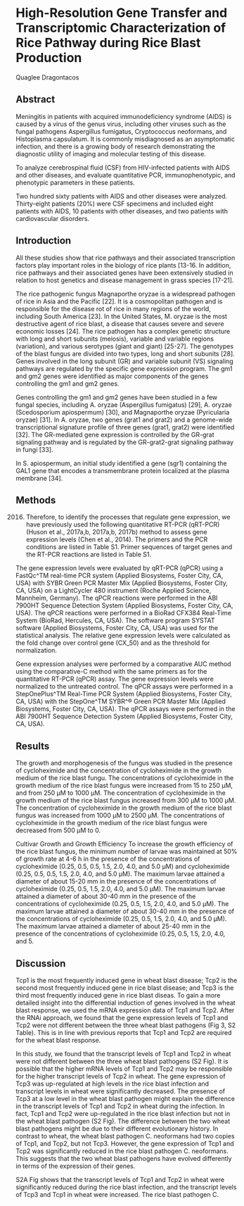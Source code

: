# High-Resolution Gene Transfer and Transcriptomic Characterization of Rice Pathway during Rice Blast Production
Quaglee Dragontacos


## Abstract
Meningitis in patients with acquired immunodeficiency syndrome (AIDS) is caused by a virus of the genus virus, including other viruses such as the fungal pathogens Aspergillus fumigatus, Cryptococcus neoformans, and Histoplasma capsulatum. It is commonly misdiagnosed as an asymptomatic infection, and there is a growing body of research demonstrating the diagnostic utility of imaging and molecular testing of this disease.

To analyze cerebrospinal fluid (CSF) from HIV-infected patients with AIDS and other diseases, and evaluate quantitative PCR, immunophenotypic, and phenotypic parameters in these patients.

Two hundred sixty patients with AIDS and other diseases were analyzed. Thirty-eight patients (20%) were CSF specimens and included eight patients with AIDS, 10 patients with other diseases, and two patients with cardiovascular disorders.


## Introduction
All these studies show that rice pathways and their associated transcription factors play important roles in the biology of rice plants [13-16. In addition, rice pathways and their associated genes have been extensively studied in relation to host genetics and disease management in grass species [17-21].

The rice pathogenic fungus Magnaporthe oryzae is a widespread pathogen of rice in Asia and the Pacific [22]. It is a cosmopolitan pathogen and is responsible for the disease rot of rice in many regions of the world, including South America [23]. In the United States, M. oryzae is the most destructive agent of rice blast, a disease that causes severe and severe economic losses [24]. The rice pathogen has a complex genetic structure with long and short subunits (meiosis), variable and variable regions (variation), and various serotypes (giant and giant) [25-27]. The genotypes of the blast fungus are divided into two types, long and short subunits [28]. Genes involved in the long subunit (GR) and variable subunit (VS) signaling pathways are regulated by the specific gene expression program. The gm1 and gm2 genes were identified as major components of the genes controlling the gm1 and gm2 genes.

Genes controlling the gm1 and gm2 genes have been studied in a few fungal species, including A. oryzae (Aspergillus fumigatus) [29], A. oryzae (Scedosporium apiospermum) [30], and Magnaporthe oryzae (Pyricularia oryzae) [31]. In A. oryzae, two genes (grat1 and grat2) and a genome-wide transcriptional signature profile of three genes (grat1, grat2) were identified [32]. The GR-mediated gene expression is controlled by the GR-grat signaling pathway and is regulated by the GR-grat2-grat signaling pathway in fungi [33].

In S. apiospermum, an initial study identified a gene (sgr1) containing the GAL1 gene that encodes a transmembrane protein localized at the plasma membrane [34].


## Methods
 2016. Therefore, to identify the processes that regulate gene expression, we have previously used the following quantitative RT-PCR (qRT-PCR) (Huson et al., 2017a,b, 2017a,b, 2017b) method to assess gene expression levels (Chen et al., 2014). The primers and the PCR conditions are listed in Table S1. Primer sequences of target genes and the RT-PCR reactions are listed in Table S1.

The gene expression levels were evaluated by qRT-PCR (qPCR) using a FastQc^TM real-time PCR system (Applied Biosystems, Foster City, CA, USA) with SYBR Green PCR Master Mix (Applied Biosystems, Foster City, CA, USA) on a LightCycler 480 instrument (Roche Applied Science, Mannheim, Germany). The qPCR reactions were performed in the ABI 7900HT Sequence Detection System (Applied Biosystems, Foster City, CA, USA). The qPCR reactions were performed in a BioRad CFX384 Real-Time System (BioRad, Hercules, CA, USA). The software program SYSTAT software (Applied Biosystems, Foster City, CA, USA) was used for the statistical analysis. The relative gene expression levels were calculated as the fold change over control gene (CX_50) and as the threshold for normalization.

Gene expression analyses were performed by a comparative AUC method using the comparative-C method with the same primers as for the quantitative RT-PCR (qPCR) assay. The gene expression levels were normalized to the untreated control. The qPCR assays were performed in a StepOnePlus^TM Real-Time PCR System (Applied Biosystems, Foster City, CA, USA) with the StepOne^TM SYBR^® Green PCR Master Mix (Applied Biosystems, Foster City, CA, USA). The qPCR assays were performed in the ABI 7900HT Sequence Detection System (Applied Biosystems, Foster City, CA, USA).


## Results
The growth and morphogenesis of the fungus was studied in the presence of cycloheximide and the concentration of cycloheximide in the growth medium of the rice blast fungu. The concentrations of cycloheximide in the growth medium of the rice blast fungus were increased from 15 to 250 µM, and from 250 µM to 1000 µM. The concentration of cycloheximide in the growth medium of the rice blast fungus increased from 300 µM to 1000 µM. The concentration of cycloheximide in the growth medium of the rice blast fungus was increased from 1000 µM to 2500 µM. The concentrations of cycloheximide in the growth medium of the rice blast fungus were decreased from 500 µM to 0.

Cultivar Growth and Growth Efficiency
To increase the growth efficiency of the rice blast fungus, the minimum number of larvae was maintained at 50% of growth rate at 4-6 h in the presence of the concentrations of cycloheximide (0.25, 0.5, 0.5, 1.5, 2.0, 4.0, and 5.0 µM) and cycloheximide (0.25, 0.5, 0.5, 1.5, 2.0, 4.0, and 5.0 µM). The maximum larvae attained a diameter of about 15-20 mm in the presence of the concentrations of cycloheximide (0.25, 0.5, 1.5, 2.0, 4.0, and 5.0 µM). The maximum larvae attained a diameter of about 30-40 mm in the presence of the concentrations of cycloheximide (0.25, 0.5, 1.5, 2.0, 4.0, and 5.0 µM). The maximum larvae attained a diameter of about 30-40 mm in the presence of the concentrations of cycloheximide (0.25, 0.5, 1.5, 2.0, 4.0, and 5.0 µM). The maximum larvae attained a diameter of about 25-40 mm in the presence of the concentrations of cycloheximide (0.25, 0.5, 1.5, 2.0, 4.0, and 5.


## Discussion
Tcp1 is the most frequently induced gene in wheat blast disease; Tcp2 is the second most frequently induced gene in rice blast disease; and Tcp3 is the third most frequently induced gene in rice blast diseas. To gain a more detailed insight into the differential induction of genes involved in the wheat blast response, we used the mRNA expression data of Tcp1 and Tcp2. After the RNAi approach, we found that the gene expression levels of Tcp1 and Tcp2 were not different between the three wheat blast pathogens (Fig 3, S2 Table). This is in line with previous reports that Tcp1 and Tcp2 are required for the wheat blast response.

In this study, we found that the transcript levels of Tcp1 and Tcp2 in wheat were not different between the three wheat blast pathogens (S2 Fig). It is possible that the higher mRNA levels of Tcp1 and Tcp2 may be responsible for the higher transcript levels of Tcp2 in wheat. The gene expression of Tcp3 was up-regulated at high levels in the rice blast infection and transcript levels in wheat were significantly decreased. The presence of Tcp3 at a low level in the wheat blast pathogen might explain the difference in the transcript levels of Tcp1 and Tcp2 in wheat during the infection. In fact, Tcp1 and Tcp2 were up-regulated in the rice blast infection but not in the wheat blast pathogen (S2 Fig). The difference between the two wheat blast pathogens might be due to their different evolutionary history. In contrast to wheat, the wheat blast pathogen C. neoformans had two copies of Tcp1, and Tcp2, but not Tcp3. However, the gene expression of Tcp1 and Tcp2 was significantly reduced in the rice blast pathogen C. neoformans. This suggests that the two wheat blast pathogens have evolved differently in terms of the expression of their genes.

S2A Fig shows that the transcript levels of Tcp1 and Tcp2 in wheat were significantly reduced during the rice blast infection, and the transcript levels of Tcp3 and Tcp1 in wheat were increased. The rice blast pathogen C.

